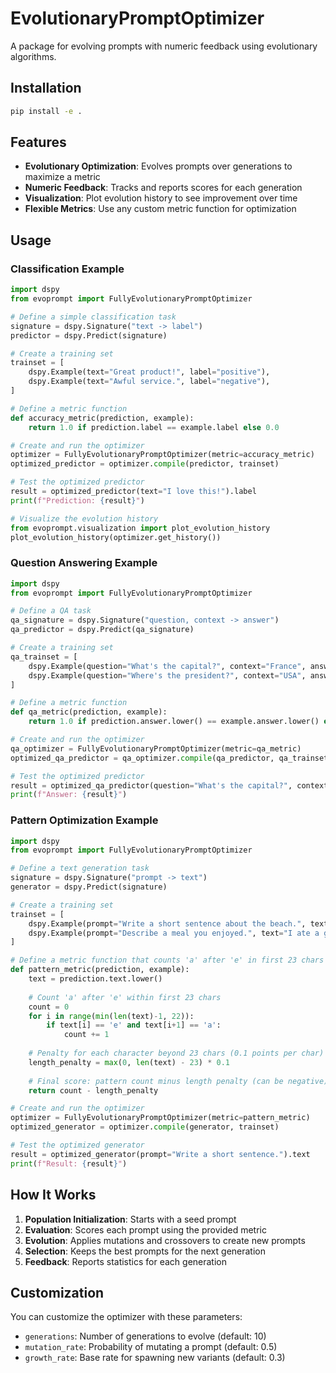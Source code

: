 # EvolutionaryPromptOptimizer

A package for evolving prompts with numeric feedback using evolutionary algorithms.

## Installation

```bash
pip install -e .
```

## Features

- **Evolutionary Optimization**: Evolves prompts over generations to maximize a metric
- **Numeric Feedback**: Tracks and reports scores for each generation
- **Visualization**: Plot evolution history to see improvement over time
- **Flexible Metrics**: Use any custom metric function for optimization

## Usage

### Classification Example

```python
import dspy
from evoprompt import FullyEvolutionaryPromptOptimizer

# Define a simple classification task
signature = dspy.Signature("text -> label")
predictor = dspy.Predict(signature)

# Create a training set
trainset = [
    dspy.Example(text="Great product!", label="positive"),
    dspy.Example(text="Awful service.", label="negative"),
]

# Define a metric function
def accuracy_metric(prediction, example):
    return 1.0 if prediction.label == example.label else 0.0

# Create and run the optimizer
optimizer = FullyEvolutionaryPromptOptimizer(metric=accuracy_metric)
optimized_predictor = optimizer.compile(predictor, trainset)

# Test the optimized predictor
result = optimized_predictor(text="I love this!").label
print(f"Prediction: {result}")

# Visualize the evolution history
from evoprompt.visualization import plot_evolution_history
plot_evolution_history(optimizer.get_history())
```

### Question Answering Example

```python
import dspy
from evoprompt import FullyEvolutionaryPromptOptimizer

# Define a QA task
qa_signature = dspy.Signature("question, context -> answer")
qa_predictor = dspy.Predict(qa_signature)

# Create a training set
qa_trainset = [
    dspy.Example(question="What's the capital?", context="France", answer="Paris"),
    dspy.Example(question="Where's the president?", context="USA", answer="Washington DC"),
]

# Define a metric function
def qa_metric(prediction, example):
    return 1.0 if prediction.answer.lower() == example.answer.lower() else 0.0

# Create and run the optimizer
qa_optimizer = FullyEvolutionaryPromptOptimizer(metric=qa_metric)
optimized_qa_predictor = qa_optimizer.compile(qa_predictor, qa_trainset)

# Test the optimized predictor
result = optimized_qa_predictor(question="What's the capital?", context="Brazil").answer
print(f"Answer: {result}")
```

### Pattern Optimization Example

```python
import dspy
from evoprompt import FullyEvolutionaryPromptOptimizer

# Define a text generation task
signature = dspy.Signature("prompt -> text")
generator = dspy.Predict(signature)

# Create a training set
trainset = [
    dspy.Example(prompt="Write a short sentence about the beach.", text="The beach was peaceful."),
    dspy.Example(prompt="Describe a meal you enjoyed.", text="I ate a great meal yesterday."),
]

# Define a metric function that counts 'a' after 'e' in first 23 chars and penalizes length
def pattern_metric(prediction, example):
    text = prediction.text.lower()
    
    # Count 'a' after 'e' within first 23 chars
    count = 0
    for i in range(min(len(text)-1, 22)):
        if text[i] == 'e' and text[i+1] == 'a':
            count += 1
    
    # Penalty for each character beyond 23 chars (0.1 points per char)
    length_penalty = max(0, len(text) - 23) * 0.1
    
    # Final score: pattern count minus length penalty (can be negative)
    return count - length_penalty

# Create and run the optimizer
optimizer = FullyEvolutionaryPromptOptimizer(metric=pattern_metric)
optimized_generator = optimizer.compile(generator, trainset)

# Test the optimized generator
result = optimized_generator(prompt="Write a short sentence.").text
print(f"Result: {result}")
```

## How It Works

1. **Population Initialization**: Starts with a seed prompt
2. **Evaluation**: Scores each prompt using the provided metric
3. **Evolution**: Applies mutations and crossovers to create new prompts
4. **Selection**: Keeps the best prompts for the next generation
5. **Feedback**: Reports statistics for each generation

## Customization

You can customize the optimizer with these parameters:

- `generations`: Number of generations to evolve (default: 10)
- `mutation_rate`: Probability of mutating a prompt (default: 0.5)
- `growth_rate`: Base rate for spawning new variants (default: 0.3)
